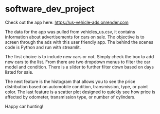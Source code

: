 # software_dev_project
Check out the app here: https://us-vehicle-ads.onrender.com

The data for the app was pulled from vehicles_us.csv, it contains information about advertisements for cars on sale. 
The objective is to screen through the ads with this user friendly app. The behind the scenes code is Python and run with streamlit. 

The first choice is to include new cars or not. Simply check the box to add new cars to the list. 
From there are two dropdown menus to filter the car model and condition. 
There is a slider to further filter down based on days listed for sale. 

The next feature is the histogram that allows you to see the price distribution based on automobile condition, transmission, type, or paint color. 
The last feature is a scatter plot designed to quickly see how price is affected by odometer, transmission type, or number of cylinders. 

Happy car hunting!

